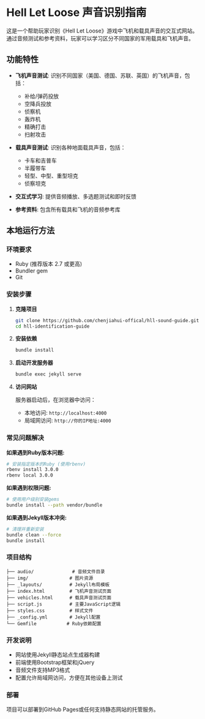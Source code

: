 # Hell Let Loose 声音识别指南

这是一个帮助玩家识别《Hell Let Loose》游戏中飞机和载具声音的交互式网站。通过音频测试和参考资料，玩家可以学习区分不同国家的军用载具和飞机声音。

## 功能特性

- **飞机声音测试**: 识别不同国家（美国、德国、苏联、英国）的飞机声音，包括：
  - 补给/弹药投放
  - 空降兵投放
  - 侦察机
  - 轰炸机
  - 精确打击
  - 扫射攻击

- **载具声音测试**: 识别各种地面载具声音，包括：
  - 卡车和吉普车
  - 半履带车
  - 轻型、中型、重型坦克
  - 侦察坦克

- **交互式学习**: 提供音频播放、多选题测试和即时反馈
- **参考资料**: 包含所有载具和飞机的音频参考库

## 本地运行方法

### 环境要求

- Ruby (推荐版本 2.7 或更高)
- Bundler gem
- Git

### 安装步骤

1. **克隆项目**
   ```bash
   git clone https://github.com/chenjiahui-offical/hll-sound-guide.git
   cd hll-identification-guide
   ```

2. **安装依赖**
   ```bash
   bundle install
   ```

3. **启动开发服务器**
   ```bash
   bundle exec jekyll serve
   ```

4. **访问网站**
   
   服务器启动后，在浏览器中访问：
   - 本地访问: `http://localhost:4000`
   - 局域网访问: `http://你的IP地址:4000`

### 常见问题解决

**如果遇到Ruby版本问题:**
```bash
# 安装指定版本的Ruby (使用rbenv)
rbenv install 3.0.0
rbenv local 3.0.0
```

**如果遇到权限问题:**
```bash
# 使用用户级别安装gems
bundle install --path vendor/bundle
```

**如果遇到Jekyll版本冲突:**
```bash
# 清理并重新安装
bundle clean --force
bundle install
```

### 项目结构

```
├── audio/              # 音频文件目录
├── img/               # 图片资源
├── _layouts/          # Jekyll布局模板
├── index.html         # 飞机声音测试页面
├── vehicles.html      # 载具声音测试页面
├── script.js          # 主要JavaScript逻辑
├── styles.css         # 样式文件
├── _config.yml        # Jekyll配置
└── Gemfile           # Ruby依赖配置
```

### 开发说明

- 网站使用Jekyll静态站点生成器构建
- 前端使用Bootstrap框架和jQuery
- 音频文件支持MP3格式
- 配置允许局域网访问，方便在其他设备上测试

### 部署

项目可以部署到GitHub Pages或任何支持静态网站的托管服务。
